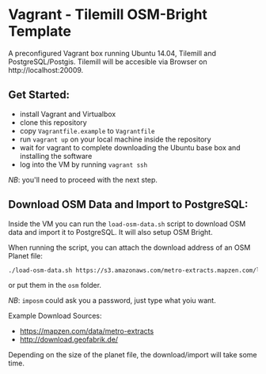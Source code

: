 # Vagrant - Tilemill OSM-Bright Template

A preconfigured Vagrant box running Ubuntu 14.04, Tilemill and PostgreSQL/Postgis.
Tilemill will be accesible via Browser on http://localhost:20009.

## Get Started:

- install Vagrant and Virtualbox
- clone this repository
- copy `Vagrantfile.example` to `Vagrantfile`
- run `vagrant up` on your local machine inside the repository
- wait for vagrant to complete downloading the Ubuntu base box and installing the software
- log into the VM by running `vagrant ssh`

*NB*: you'll need to proceed with the next step.

## Download OSM Data and Import to PostgreSQL:

Inside the VM you can run the `load-osm-data.sh` script to download OSM
data and import it to PostgreSQL. It will also setup OSM Bright.

When running the script, you can attach the download address of an OSM Planet file:

```bash
./load-osm-data.sh https://s3.amazonaws.com/metro-extracts.mapzen.com/leipzig_germany.osm.pbf
```

or put them in the `osm` folder.

*NB*: `imposm` could ask you a password, just type what yoiu want.

Example Download Sources:

- https://mapzen.com/data/metro-extracts
- http://download.geofabrik.de/

Depending on the size of the planet file, the download/import will take
some time.

